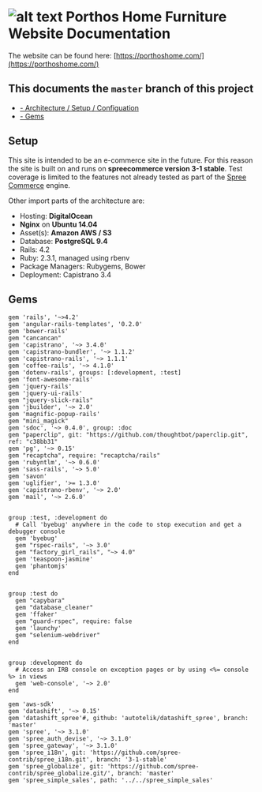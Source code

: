 ![alt text](https://s3-ap-southeast-1.amazonaws.com/porthos/public/assets/logo/favicon.ico "Logo") Porthos Home Furniture Website Documentation
======

The website can be found here: [https://porthoshome.com/](https://porthoshome.com/)





## This documents the `master` branch of this project

* [- Architecture / Setup / Configuation](https://github.com/porthoshome/storefront#setup)
* [- Gems](https://github.com/porthoshome/storefront#gems "Installed Gems")



## Setup
This site is intended to be an e-commerce site in the future. 
For this reason the site is built on and runs on **spreecommerce version 3-1 stable**.
Test coverage is limited to the features not already tested as part of the [Spree Commerce](https://github.com/spree/spree) engine.

Other import parts of the architecture are:

- Hosting: **DigitalOcean**
- **Nginx** on **Ubuntu 14.04**
- Asset(s): **Amazon AWS / S3**
- Database: **PostgreSQL 9.4**
- Rails: 4.2
- Ruby: 2.3.1, managed using rbenv
- Package Managers: Rubygems, Bower
- Deployment: Capistrano 3.4


## Gems


    gem 'rails', '~>4.2'
    gem 'angular-rails-templates', '0.2.0'
    gem 'bower-rails'
    gem "cancancan"
    gem 'capistrano', '~> 3.4.0'
    gem 'capistrano-bundler', '~> 1.1.2'
    gem 'capistrano-rails', '~> 1.1.1'
    gem 'coffee-rails', '~> 4.1.0'
    gem 'dotenv-rails', groups: [:development, :test]
    gem 'font-awesome-rails'
    gem 'jquery-rails'
    gem 'jquery-ui-rails'
    gem "jquery-slick-rails"
    gem 'jbuilder', '~> 2.0'
    gem 'magnific-popup-rails'
    gem "mini_magick"
    gem 'sdoc', '~> 0.4.0', group: :doc
    gem "paperclip", git: "https://github.com/thoughtbot/paperclip.git", ref: "c38bb31"
    gem 'pg', '~> 0.15'
    gem "recaptcha", require: "recaptcha/rails"
    gem 'rubyntlm', '~> 0.6.0'
    gem 'sass-rails', '~> 5.0'
    gem 'savon'
    gem 'uglifier', '>= 1.3.0'
    gem 'capistrano-rbenv', '~> 2.0'
    gem 'mail', '~> 2.6.0'
    
    
    group :test, :development do
      # Call 'byebug' anywhere in the code to stop execution and get a debugger console
      gem 'byebug'
      gem "rspec-rails", '~> 3.0'
      gem "factory_girl_rails", "~> 4.0"
      gem 'teaspoon-jasmine'
      gem 'phantomjs'
    end
    
    
    group :test do
      gem "capybara"
      gem "database_cleaner"
      gem 'ffaker'
      gem "guard-rspec", require: false
      gem 'launchy'
      gem "selenium-webdriver"
    end
    
    
    group :development do
      # Access an IRB console on exception pages or by using <%= console %> in views
      gem 'web-console', '~> 2.0'
    end
    
    gem 'aws-sdk'
    gem 'datashift', '~> 0.15'
    gem 'datashift_spree'#, github: 'autotelik/datashift_spree', branch: 'master'
    gem 'spree', '~> 3.1.0'
    gem 'spree_auth_devise', '~> 3.1.0'
    gem 'spree_gateway', '~> 3.1.0'
    gem 'spree_i18n', git: 'https://github.com/spree-contrib/spree_i18n.git', branch: '3-1-stable'
    gem 'spree_globalize', git: 'https://github.com/spree-contrib/spree_globalize.git/', branch: 'master'
    gem 'spree_simple_sales', path: '../../spree_simple_sales'
